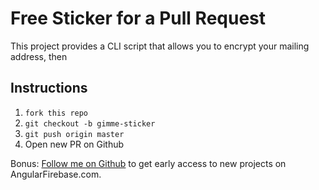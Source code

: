 # Free Sticker for a Pull Request

This project provides a CLI script that allows you to encrypt your mailing address, then

## Instructions

1. `fork this repo`
2. `git checkout -b gimme-sticker`
3. `git push origin master`
4. Open new PR on Github

Bonus: [Follow me on Github]() to get early access to new projects on AngularFirebase.com.
